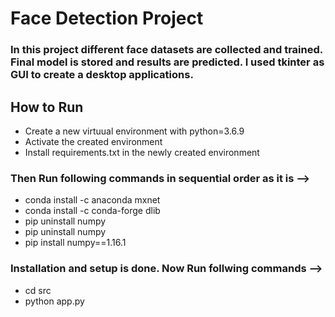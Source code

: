 # Face Detection Project

### In this project different face datasets are collected and trained. Final model is stored and results are predicted. I used tkinter as GUI to create a desktop applications.

## How to Run

* Create a new virtuual environment with python=3.6.9
* Activate the created environment
* Install requirements.txt in the newly created environment

### Then Run following commands in sequential order as it is -->

* conda install -c anaconda mxnet
* conda install -c conda-forge dlib
* pip uninstall numpy
* pip uninstall numpy
* pip install numpy==1.16.1

### Installation and setup is done. Now Run follwing commands -->

* cd src
* python app.py